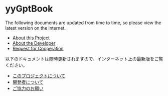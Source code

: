 ﻿# yyGptBook

The following documents are updated from time to time, so please view the latest version on the internet.

* [About this Project](https://github.com/nao7sep/Resources/blob/main/Documents/yyGptBook/yyGptBook.md)
* [About the Developer](https://github.com/nao7sep/Resources/blob/main/Documents/About%20the%20Developer/About%20the%20Developer.md)
* [Request for Cooperation](https://github.com/nao7sep/Resources/blob/main/Documents/Request%20for%20Cooperation/Request%20for%20Cooperation.md)

以下のドキュメントは随時更新されますので、インターネット上の最新版をご覧ください。

* [このプロジェクトについて](https://github.com/nao7sep/Resources/blob/main/Documents/yyGptBook/yyGptBook.ja.md)
* [開発者について](https://github.com/nao7sep/Resources/blob/main/Documents/About%20the%20Developer/About%20the%20Developer.ja.md)
* [ご協力のお願い](https://github.com/nao7sep/Resources/blob/main/Documents/Request%20for%20Cooperation/Request%20for%20Cooperation.ja.md)
